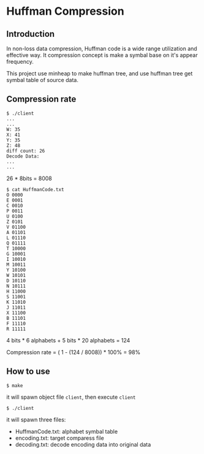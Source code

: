 # Huffman Compression

## Introduction

In non-loss data compression, Huffman code is a wide range utilization and effective way. It compression concept is make a symbal base on it's appear frequency.

This project use minheap to make huffman tree, and use huffman tree get symbal table of source data.


## Compression rate

```
$ ./client
...
...
W: 35
X: 41
Y: 35
Z: 48
diff count: 26
Decode Data:
...
...
```

26 * 8bits = 8008

```
$ cat HuffmanCode.txt
O 0000
E 0001
C 0010
P 0011
U 0100
Z 0101
V 01100
A 01101
L 01110
Q 01111
T 10000
G 10001
I 10010
M 10011
Y 10100
W 10101
D 10110
N 10111
H 11000
S 11001
K 11010
J 11011
X 11100
B 11101
F 11110
R 11111
```

4 bits * 6 alphabets + 5 bits * 20 alphabets = 124

Compression rate = ( 1 - (124 / 8008)) * 100% = 98%


## How to use

```
$ make
```

it will spawn object file `client`, then execute `client`

```
$ ./client
```

it will spawn three files:
- HuffmanCode.txt: alphabet symbal table
- encoding.txt: target comparess file
- decoding.txt: decode encoding data into original data





